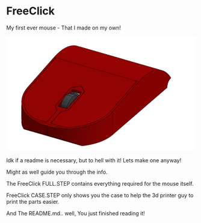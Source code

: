 # FreeClick
My first ever mouse - That I made on my own!

![Mouse](Mouse.png)


Idk if a readme is necessary, but to hell with it! Lets make one anyway!


Might as well guide you through the info.


The FreeClick FULL.STEP contains everything required for the mouse itself.


FreeClick CASE.STEP only shows you the case to help the 3d printer guy to print the parts easier.


And The README.md.. well, You just finished reading it!
